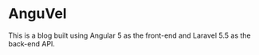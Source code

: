 # AnguVel
This is a blog built using Angular 5 as the front-end and Laravel 5.5 as the back-end API.
